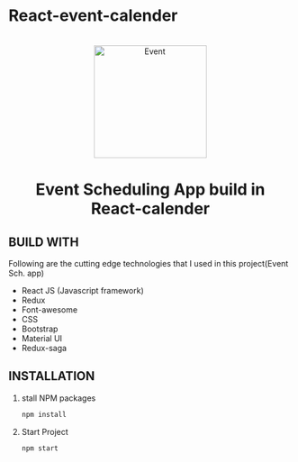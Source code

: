 # React-event-calender
<br />
<div align="center">
  <img src="https://codesandbox.io/api/v1/sandboxes/0jxuy/screenshot.png" alt="Event" width="200">

  <h1 align="center">Event Scheduling App build in React-calender</h1>
</div>


<!-- ABOUT THE PROJECT -->

## BUILD WITH

Following are the cutting edge technologies that I used in this project(Event Sch. app)
* React JS (Javascript framework)
* Redux
* Font-awesome
* CSS
* Bootstrap
* Material UI
* Redux-saga




## INSTALLATION

1. stall NPM packages
   ```sh
   npm install
   ```
2. Start Project
    ```sh
    npm start
   ```
